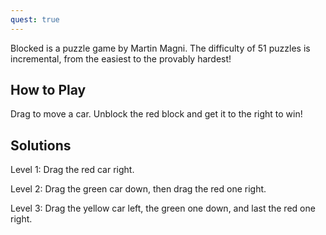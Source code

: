 ```yaml
---
quest: true
---
```

Blocked is a puzzle game by Martin Magni. The difficulty of 51 puzzles is incremental, from the easiest to the provably hardest!

## How to Play
Drag to move a car. Unblock the red block and get it to the right to win!

## Solutions
Level 1: Drag the red car right.

Level 2: Drag the green car down, then drag the red one right.

Level 3: Drag the yellow car left, the green one down, and last the red one right.